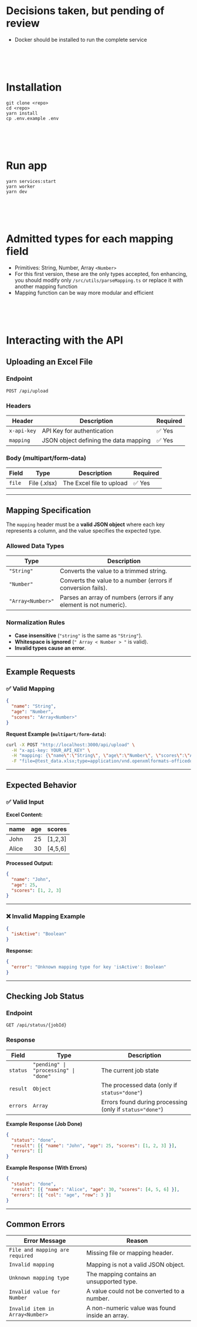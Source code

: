 # Decisions taken, but pending of review

- Docker should be installed to run the complete service

<br/>
<br/>
<br/>

# Installation

```
git clone <repo>
cd <repo>
yarn install
cp .env.example .env
```

<br/>
<br/>
<br/>

# Run app

```
yarn services:start
yarn worker
yarn dev
```

<br/>
<br/>
<br/>

# Admitted types for each mapping field

- Primitives: String, Number, Array `<Number>`
- For this first version, these are the only types accepted, fon enhancing, you should modify only `/src/utils/parseMapping.ts` or replace it with another mapping function
- Mapping function can be way more modular and efficient

<br/>
<br/>
<br/>

# Interacting with the API

## **Uploading an Excel File**

### **Endpoint**

`POST /api/upload`

### **Headers**

| Header      | Description                           | Required |
| ----------- | ------------------------------------- | -------- |
| `x-api-key` | API Key for authentication            | ✅ Yes   |
| `mapping`   | JSON object defining the data mapping | ✅ Yes   |

### **Body (multipart/form-data)**

| Field  | Type         | Description              | Required |
| ------ | ------------ | ------------------------ | -------- |
| `file` | File (.xlsx) | The Excel file to upload | ✅ Yes   |

---

## **Mapping Specification**

The `mapping` header must be a **valid JSON object** where each key represents a column, and the value specifies the expected type.

### **Allowed Data Types**

| Type              | Description                                                        |
| ----------------- | ------------------------------------------------------------------ |
| `"String"`        | Converts the value to a trimmed string.                            |
| `"Number"`        | Converts the value to a number (errors if conversion fails).       |
| `"Array<Number>"` | Parses an array of numbers (errors if any element is not numeric). |

### **Normalization Rules**

- **Case insensitive** (`"string"` is the same as `"String"`).
- **Whitespace is ignored** (`" Array < Number > "` is valid).
- **Invalid types cause an error**.

---

## **Example Requests**

### **✅ Valid Mapping**

```json
{
  "name": "String",
  "age": "Number",
  "scores": "Array<Number>"
}
```

**Request Example (`multipart/form-data`):**

```bash
curl -X POST "http://localhost:3000/api/upload" \
  -H "x-api-key: YOUR_API_KEY" \
  -H "mapping: {\"name\":\"String\", \"age\":\"Number\", \"scores\":\"Array<Number>\"}" \
  -F "file=@test_data.xlsx;type=application/vnd.openxmlformats-officedocument.spreadsheetml.sheet"
```

---

## **Expected Behavior**

### ✅ **Valid Input**

**Excel Content:**

| name  | age | scores  |
| ----- | --: | ------- |
| John  |  25 | [1,2,3] |
| Alice |  30 | [4,5,6] |

**Processed Output:**

```json
{
  "name": "John",
  "age": 25,
  "scores": [1, 2, 3]
}
```

---

### ❌ **Invalid Mapping Example**

```json
{
  "isActive": "Boolean"
}
```

**Response:**

```json
{
  "error": "Unknown mapping type for key 'isActive': Boolean"
}
```

---

## **Checking Job Status**

### **Endpoint**

`GET /api/status/{jobId}`

### **Response**

| Field    | Type                                  | Description                                              |
| -------- | ------------------------------------- | -------------------------------------------------------- |
| `status` | `"pending" \| "processing" \| "done"` | The current job state                                    |
| `result` | `Object`                              | The processed data (only if `status="done"`)             |
| `errors` | `Array`                               | Errors found during processing (only if `status="done"`) |

**Example Response (Job Done)**

```json
{
  "status": "done",
  "result": [{ "name": "John", "age": 25, "scores": [1, 2, 3] }],
  "errors": []
}
```

**Example Response (With Errors)**

```json
{
  "status": "done",
  "result": [{ "name": "Alice", "age": 30, "scores": [4, 5, 6] }],
  "errors": [{ "col": "age", "row": 3 }]
}
```

---

## **Common Errors**

| Error Message                   | Reason                                         |
| ------------------------------- | ---------------------------------------------- |
| `File and mapping are required` | Missing file or mapping header.                |
| `Invalid mapping`               | Mapping is not a valid JSON object.            |
| `Unknown mapping type`          | The mapping contains an unsupported type.      |
| `Invalid value for Number`      | A value could not be converted to a number.    |
| `Invalid item in Array<Number>` | A non-numeric value was found inside an array. |
